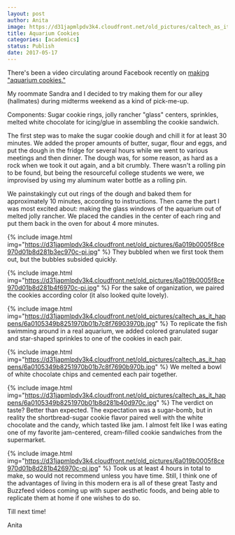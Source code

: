 ```yaml
---
layout: post
author: Anita
image: https://d31japmlpdv3k4.cloudfront.net/old_pictures/caltech_as_it_happens/6a0105349b8251970b01bb099a860e970d.jpg
title: Aquarium Cookies
categories: [academics]
status: Publish
date: 2017-05-17
---
```



There's been a video circulating around Facebook recently on <a href="https://www.youtube.com/watch?v=Y98C89d-Mgk">making "aquarium cookies."</a>

My roommate Sandra and I decided to try making them for our alley (hallmates) during midterms weekend as a kind of pick-me-up.

Components: Sugar cookie rings, jolly rancher "glass" centers, sprinkles, melted white chocolate for icing/glue in assembling the cookie sandwich.

The first step was to make the sugar cookie dough and chill it for at least 30 minutes. We added the proper amounts of butter, sugar, flour and eggs, and put the dough in the fridge for several hours while we went to various meetings and then dinner. The dough was, for some reason, as hard as a rock when we took it out again, and a bit crumbly. There wasn't a rolling pin to be found, but being the resourceful college students we were, we improvised by using my aluminum water bottle as a rolling pin.

We painstakingly cut out rings of the dough and baked them for approximately 10 minutes, according to instructions. Then came the part I was most excited about: making the glass windows of the aquarium out of melted jolly rancher. We placed the candies in the center of each ring and put them back in the oven for about 4 more minutes.


{% include image.html img="https://d31japmlpdv3k4.cloudfront.net/old_pictures/6a019b0005f8ce970d01b8d281b3ec970c-pi.jpg" %}
They bubbled when we first took them out, but the bubbles subsided quickly.


{% include image.html img="https://d31japmlpdv3k4.cloudfront.net/old_pictures/6a019b0005f8ce970d01b8d281b4f6970c-pi.jpg" %}
For the sake of organization, we paired the cookies according color (it also looked quite lovely).


{% include image.html img="https://d31japmlpdv3k4.cloudfront.net/old_pictures/caltech_as_it_happens/6a0105349b8251970b01b7c8f76903970b.jpg" %}
To replicate the fish swimming around in a real aquarium, we added colored granulated sugar and star-shaped sprinkles to one of the cookies in each pair.


{% include image.html img="https://d31japmlpdv3k4.cloudfront.net/old_pictures/caltech_as_it_happens/6a0105349b8251970b01b7c8f7690b970b.jpg" %}
We melted a bowl of white chocolate chips and cemented each pair together.


{% include image.html img="https://d31japmlpdv3k4.cloudfront.net/old_pictures/caltech_as_it_happens/6a0105349b8251970b01b8d281b40d970c.jpg" %}
The verdict on taste? Better than expected. The expectation was a sugar-bomb, but in reality the shortbread-sugar cookie flavor paired well with the white chocolate and the candy, which tasted like jam. I almost felt like I was eating one of my favorite jam-centered, cream-filled cookie sandwiches from the supermarket.


{% include image.html img="https://d31japmlpdv3k4.cloudfront.net/old_pictures/6a019b0005f8ce970d01b8d281b426970c-pi.jpg" %}
Took us at least 4 hours in total to make, so would not recommend unless you have time. Still, I think one of the advantages of living in this modern era is all of these great Tasty and Buzzfeed videos coming up with super aesthetic foods, and being able to replicate them at home if one wishes to do so.

Till next time!

Anita

